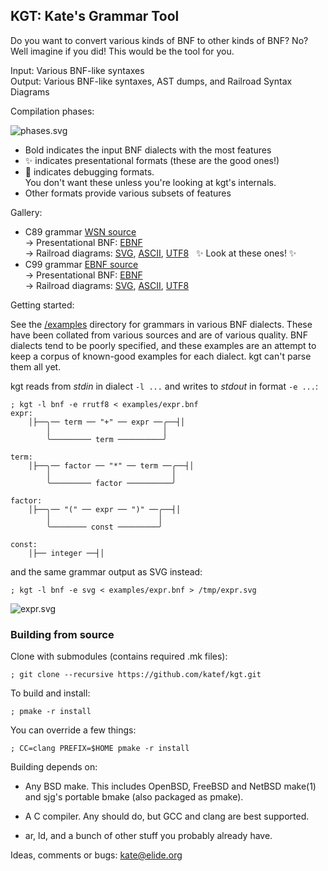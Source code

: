 
## KGT: Kate's Grammar Tool

Do you want to convert various kinds of BNF to other kinds of BNF? No?  
Well imagine if you did! This would be the tool for you.

 Input:  Various BNF-like syntaxes  
 Output: Various BNF-like syntaxes, AST dumps, and Railroad Syntax Diagrams

Compilation phases:

![phases.svg](doc/tutorial/phases.svg)

- Bold indicates the input BNF dialects with the most features
- ✨ indicates presentational formats (these are the good ones!)
- 🧪 indicates debugging formats.  
  You don't want these unless you're looking at kgt's internals.
- Other formats provide various subsets of features

Gallery:

- C89 grammar [WSN source](/examples/c_syntax.wsn)  
  → Presentational BNF:
  [EBNF](https://katef.github.io/kgt/doc/gallery/c89-ebnf.html)  
  → Railroad diagrams:
  [SVG](https://katef.github.io/kgt/doc/gallery/c89-rrd.html),
  [ASCII](https://katef.github.io/kgt/doc/gallery/c89-ascii.txt),
  [UTF8](https://katef.github.io/kgt/doc/gallery/c89-utf8.txt)   ✨ Look at these ones! ✨
- C99 grammar [EBNF source](/examples/c99-grammar.iso-ebnf)  
  → Presentational BNF:
  [EBNF](https://katef.github.io/kgt/doc/gallery/c99-ebnf.html)  
  → Railroad diagrams:
  [SVG](https://katef.github.io/kgt/doc/gallery/c99-rrd.html),
  [ASCII](https://katef.github.io/kgt/doc/gallery/c99-ascii.txt),
  [UTF8](https://katef.github.io/kgt/doc/gallery/c99-utf8.txt)

Getting started:

See the [/examples](examples/) directory for grammars in various
BNF dialects. These have been collated from various sources and
are of various quality. BNF dialects tend to be poorly specified,
and these examples are an attempt to keep a corpus of known-good
examples for each dialect. kgt can't parse them all yet.

kgt reads from _stdin_ in dialect `-l ...` and writes to _stdout_
in format `-e ...`:

    ; kgt -l bnf -e rrutf8 < examples/expr.bnf
    expr:
        │├──╮── term ── "+" ── expr ──╭──┤│
            │                         │
            ╰───────── term ──────────╯
    
    term:
        │├──╮── factor ── "*" ── term ──╭──┤│
            │                           │
            ╰───────── factor ──────────╯
    
    factor:
        │├──╮── "(" ── expr ── ")" ──╭──┤│
            │                        │
            ╰──────── const ─────────╯
    
    const:
        │├── integer ──┤│

and the same grammar output as SVG instead:

    ; kgt -l bnf -e svg < examples/expr.bnf > /tmp/expr.svg

![expr.svg](examples/expr.svg)

### Building from source

Clone with submodules (contains required .mk files):

    ; git clone --recursive https://github.com/katef/kgt.git

To build and install:

    ; pmake -r install

You can override a few things:

    ; CC=clang PREFIX=$HOME pmake -r install

Building depends on:

 * Any BSD make. This includes OpenBSD, FreeBSD and NetBSD make(1)
   and sjg's portable bmake (also packaged as pmake).

 * A C compiler. Any should do, but GCC and clang are best supported.

 * ar, ld, and a bunch of other stuff you probably already have.

Ideas, comments or bugs: kate@elide.org

